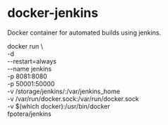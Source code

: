# docker-jenkins
Docker container for automated builds using jenkins.

docker run \  
    -d \
    --restart=always \
    --name jenkins \
    -p 8081:8080 \
    -p 50001:50000 \
    -v /storage/jenkins/:/var/jenkins_home \
    -v /var/run/docker.sock:/var/run/docker.sock \
    -v $(which docker):/usr/bin/docker \
    fpotera/jenkins
